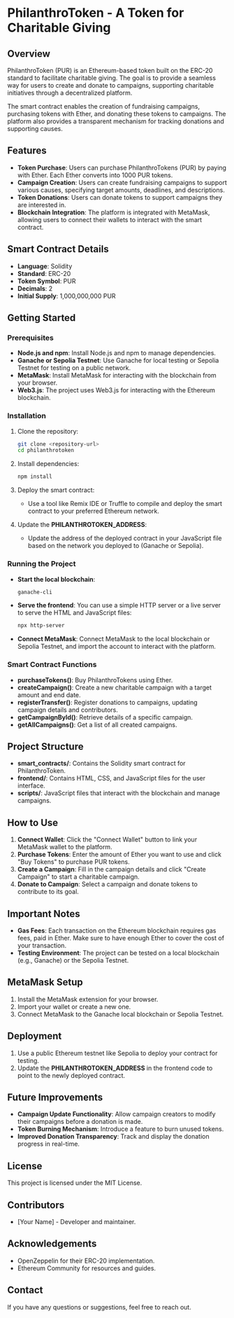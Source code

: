 # PhilanthroToken - A Token for Charitable Giving

## Overview
PhilanthroToken (PUR) is an Ethereum-based token built on the ERC-20 standard to facilitate charitable giving. The goal is to provide a seamless way for users to create and donate to campaigns, supporting charitable initiatives through a decentralized platform.

The smart contract enables the creation of fundraising campaigns, purchasing tokens with Ether, and donating these tokens to campaigns. The platform also provides a transparent mechanism for tracking donations and supporting causes.

## Features
- **Token Purchase**: Users can purchase PhilanthroTokens (PUR) by paying with Ether. Each Ether converts into 1000 PUR tokens.
- **Campaign Creation**: Users can create fundraising campaigns to support various causes, specifying target amounts, deadlines, and descriptions.
- **Token Donations**: Users can donate tokens to support campaigns they are interested in.
- **Blockchain Integration**: The platform is integrated with MetaMask, allowing users to connect their wallets to interact with the smart contract.

## Smart Contract Details
- **Language**: Solidity
- **Standard**: ERC-20
- **Token Symbol**: PUR
- **Decimals**: 2
- **Initial Supply**: 1,000,000,000 PUR

## Getting Started

### Prerequisites
- **Node.js and npm**: Install Node.js and npm to manage dependencies.
- **Ganache or Sepolia Testnet**: Use Ganache for local testing or Sepolia Testnet for testing on a public network.
- **MetaMask**: Install MetaMask for interacting with the blockchain from your browser.
- **Web3.js**: The project uses Web3.js for interacting with the Ethereum blockchain.

### Installation
1. Clone the repository:
   ```sh
   git clone <repository-url>
   cd philanthrotoken
   ```

2. Install dependencies:
   ```sh
   npm install
   ```

3. Deploy the smart contract:
   - Use a tool like Remix IDE or Truffle to compile and deploy the smart contract to your preferred Ethereum network.

4. Update the **PHILANTHROTOKEN_ADDRESS**:
   - Update the address of the deployed contract in your JavaScript file based on the network you deployed to (Ganache or Sepolia).

### Running the Project
- **Start the local blockchain**:
  ```sh
  ganache-cli
  ```

- **Serve the frontend**:
  You can use a simple HTTP server or a live server to serve the HTML and JavaScript files:
  ```sh
  npx http-server
  ```

- **Connect MetaMask**:
  Connect MetaMask to the local blockchain or Sepolia Testnet, and import the account to interact with the platform.

### Smart Contract Functions
- **purchaseTokens()**: Buy PhilanthroTokens using Ether.
- **createCampaign()**: Create a new charitable campaign with a target amount and end date.
- **registerTransfer()**: Register donations to campaigns, updating campaign details and contributors.
- **getCampaignById()**: Retrieve details of a specific campaign.
- **getAllCampaigns()**: Get a list of all created campaigns.

## Project Structure
- **smart_contracts/**: Contains the Solidity smart contract for PhilanthroToken.
- **frontend/**: Contains HTML, CSS, and JavaScript files for the user interface.
- **scripts/**: JavaScript files that interact with the blockchain and manage campaigns.

## How to Use
1. **Connect Wallet**: Click the "Connect Wallet" button to link your MetaMask wallet to the platform.
2. **Purchase Tokens**: Enter the amount of Ether you want to use and click "Buy Tokens" to purchase PUR tokens.
3. **Create a Campaign**: Fill in the campaign details and click "Create Campaign" to start a charitable campaign.
4. **Donate to Campaign**: Select a campaign and donate tokens to contribute to its goal.

## Important Notes
- **Gas Fees**: Each transaction on the Ethereum blockchain requires gas fees, paid in Ether. Make sure to have enough Ether to cover the cost of your transaction.
- **Testing Environment**: The project can be tested on a local blockchain (e.g., Ganache) or the Sepolia Testnet.

## MetaMask Setup
1. Install the MetaMask extension for your browser.
2. Import your wallet or create a new one.
3. Connect MetaMask to the Ganache local blockchain or Sepolia Testnet.

## Deployment
1. Use a public Ethereum testnet like Sepolia to deploy your contract for testing.
2. Update the **PHILANTHROTOKEN_ADDRESS** in the frontend code to point to the newly deployed contract.

## Future Improvements
- **Campaign Update Functionality**: Allow campaign creators to modify their campaigns before a donation is made.
- **Token Burning Mechanism**: Introduce a feature to burn unused tokens.
- **Improved Donation Transparency**: Track and display the donation progress in real-time.

## License
This project is licensed under the MIT License.

## Contributors
- [Your Name] - Developer and maintainer.

## Acknowledgements
- OpenZeppelin for their ERC-20 implementation.
- Ethereum Community for resources and guides.

## Contact
If you have any questions or suggestions, feel free to reach out.

